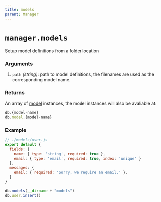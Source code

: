 ```yaml
---
title: models
parent: Manager
---
```


# `manager.models`

Setup model definitions from a folder location

### Arguments

1. `path` *(string)*: path to model definitions, the filenames are used as the corresponding model name.

### Returns

An array of [model](../model) instances, the model instances will also be avaliable at:
```js
db.{model-name}
db.model.{model-name}
```

### Example

```js
// ./models/user.js
export default {
  fields: {
    name: { type: 'string', required: true },
    email: { type: 'email', required: true, index: 'unique' }
  },
  messages: {
    email: { required: 'Sorry, we require an email.' },
  }
}
```

```js
db.models(__dirname + "models")
db.user.insert()
```
